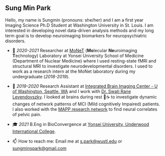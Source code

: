 ## Sung Min Park
Hello, my name is Sungmin (pronouns: she/her) and I am a first year Imaging Science Ph.D Student at Washington University in St. Louis. I am interested in developing novel data-driven analysis methods and my long term goal is to develop neuroimaging biomarkers for neuropsychiatric disorders. 

- 🧠 *2020-2021* Researcher at [MoNeT](http://neuroimage.yonsei.ac.kr) (**Mo**lecular **Ne**uroimaging **T**echnology) Laboratory at Yonsei University School of Medicine (Department of Nuclear Medicine) where I used resting-state fMRI and structural MRI to investigate neurodevelopmental disorders. I used to work as a research intern at the MoNet laboratory during my undergraduate (*2018-2019*).

- 🔭 *2019-2020* Research Assistant at [Integrated Brain Imaging Center - U of Washington, Seattle, WA](http://ibic.washington.edu) and I work with [Dr. Swati Rane Levendovszky](https://sites.google.com/site/uwswatirane). I looked at brains during rest 🧠☕️ to investigate dynamic changes of network patterns of MCI (Mild cognitively Impaired) patients. I also worked with the [MAPP research network](https://www.mappnetwork.org/) to find neural correlates of pelvic pain. 

- 🎓 *2021* B.Eng in BioConvergence at [Yonsei University, Underwood International College](uic.yonsei.ac.kr). 

- 📫 How to reach me: Email me at [s.park@wustl.edu](s.park@wustl.edu) or [sungminspark@gmail.com](sungminspark@gmail.com) 
